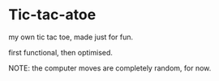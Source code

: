 # Tic-tac-atoe
my own tic tac toe, made just for fun.

first functional, then optimised. 

NOTE: the computer moves are completely random, for now. 

